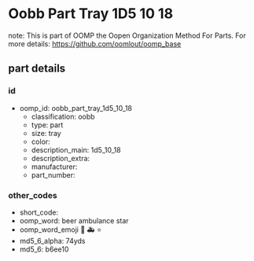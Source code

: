 # Oobb Part Tray 1D5 10 18  

note: This is part of OOMP the Oopen Organization Method For Parts. For more details: https://github.com/oomlout/oomp_base

##  part details





### id
* oomp_id: oobb_part_tray_1d5_10_18
  * classification: oobb
  * type: part
  * size: tray
  * color: 
  * description_main: 1d5_10_18
  * description_extra: 
  * manufacturer: 
  * part_number: 

### other_codes
* short_code: 
* oomp_word: beer ambulance star
* oomp_word_emoji :beer: :ambulance: :star:
* md5_6_alpha: 74yds
* md5_6: b6ee10